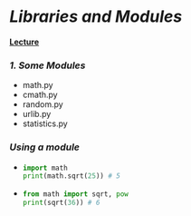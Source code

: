 # _**Libraries and Modules**_

[**Lecture**](https://www.youtube.com/watch?v=5CwPxhieYMU)

### _**1. Some Modules**_

-   math.py
-   cmath.py
-   random.py
-   urlib.py
-   statistics.py

### _**Using a module**_

-   ```py
    import math
    print(math.sqrt(25)) # 5
    ```

-   ```py
    from math import sqrt, pow
    print(sqrt(36)) # 6
    ```
